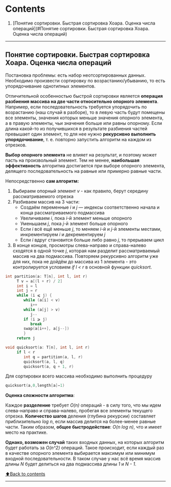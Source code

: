 # Contents

1. [Понятие сортировки. Быстрая сортировка Хоара. Оценка числа операций](#Понятие сортировки. Быстрая сортировка Хоара. Оценка числа операций)

____

## Понятие сортировки. Быстрая сортировка Хоара. Оценка числа операций

Постановка проблемы: есть набор неотсортированных данных. Необходимо произвести сортировку по возрастанию/убыванию, то есть упорядочивание однотипных элементов.

Отличительной особенностью быстрой сортировки является **операция разбиения массива на две части относительно опорного элемента**. Например, если последовательность требуется упорядочить по возрастанию (наш случай в разборе), то в левую часть будут помещены все элементы, значения которых меньше значения опорного элемента, а в правую элементы, чьи значения больше или равны опорному. Если длина какой-то из получившихся в результате разбиения частей превышает один элемент, то для нее нужно **рекурсивно выполнить упорядочивание**, т. е. повторно запустить алгоритм на каждом из отрезков.

**Выбор опорного элемента** не влияет на результат, и поэтому может пасть на произвольный элемент. Тем не менее, **наибольшая эффективность** алгоритма достигается при выборе опорного элемента, делящего последовательность на равные или примерно равные части.

Непосредственно **сам  алгоритм:**

1. Выбираем опорный элемент *v* - как правило, берут середину рассматриваемого отрезка
2. Разбиваем массив на 3 части:
    - Создаём переменные *i* и *j* — индексы соответственно начала и конца рассматриваемого подмассива
    - Увеличиваем *i*, пока *i*-й элемент меньше опорного
    - Уменьшаем *j*, пока *j*-й элемент больше опорного
    - Если *i* всё ещё меньше *j*, то меняем *i*-й и *j*-й элементы местами, инкрементируем *i* и декрементируем *j*
    - Если *i* вдруг становится больше либо равно *j*, то прерываем цикл
3. В конце концов, просмотры слева-направо и справа-налево сходятся в одной точке *j*, которая нам разделит рассматриваемый массив на два подмассива. Повторяем рекурсивно алгоритм уже для них, пока не дойдём до массива из 1 элемента - это контролируется условием *if l < r* в основной функции *quicksort*.

```c
int partition(a: T[n], int l, int r)
     T v = a[(l + r) / 2]
     int i = l
     int j = r
     while (i ⩽ j) {
        while (a[i] < v)
           i++
        while (a[j] > v)
           j--
        if (i ⩾ j) 
           break
        swap(a[i++], a[j--])
		}
     return j

void quicksort(a: T[n], int l, int r)
     if l < r
        int q = partition(a, l, r)
        quicksort(a, l, q)
        quicksort(a, q + 1, r)
```

Для сортировки всего массива необходимо выполнить процедуру

```c
quicksort(a,0,length[a]−1)
```

**Оценка сложности алгоритма**:

Каждое **разделение** требует *O(n)* операций - в силу того, что мы идем слева-направо и справа-налево, пробегая все элементы текущего отрезка. **Количество шагов** деления (глубина рекурсии) составляет приблизительно *log n*, если массив делится на более-менее равные части. Таким образом, **общее быстродействие**: *O(n log n)*, что и имеет место на практике.

**Однако, возможен случай** таких входных данных, на которых алгоритм будет работать за *O(n^2)* операций. Такое происходит, если каждый раз в качестве опорного элемента выбирается максимум или минимум входной последовательности. В таком случае у нас всё время массив длины *N* будет делиться на два подмассива длины *1* и *N - 1*.

[:arrow_up:Back to contents](#Contents)
____
